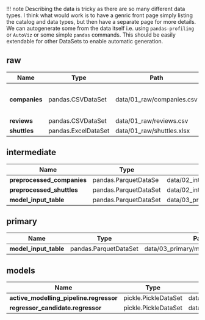 !!! note
	Describing the data is tricky as there are so many different data types. I think what would work is to have a genric front page simply listing the catalog and data types, but then have a separate page for more details. We can autogenerate some from the data itself i.e. using `pandas-profiling` or `AutoViz` or some simple `pandas` commands. This should be easily extendable for other DataSets to enable automatic generation.




## raw

| Name          | Type                | Path                      | Details                                                      |
| ------------- | ------------------- | ------------------------- | ------------------------------------------------------------ |
| **companies** | pandas.CSVDataSet   | data/01_raw/companies.csv | [basic info](../companies), [pandas profiling](companies/companies.html) |
| **reviews**   | pandas.CSVDataSet   | data/01_raw/reviews.csv   |                                                              |
| **shuttles**  | pandas.ExcelDataSet | data/01_raw/shuttles.xlsx | [autoViz](../shuttles)                                       |



## intermediate

| Name                       | Type                  | Path                                           | Details |
| -------------------------- | --------------------- | ---------------------------------------------- | ------- |
| **preprocessed_companies** | pandas.ParquetDataSe  | data/02_intermediate/preprocessed_companies.pq |         |
| **preprocessed_shuttles**  | pandas.ParquetDataSet | data/02_intermediate/preprocessed_shuttles.pq  |         |
| **model_input_table**      | pandas.ParquetDataSet | data/03_primary/model_input_table.pq           |         |

## primary

| Name                  | Type                  | Path                                 | Details |
| --------------------- | --------------------- | ------------------------------------ | ------- |
| **model_input_table** | pandas.ParquetDataSet | data/03_primary/model_input_table.pq |         |

## models

| Name                                    | Type                 | Path                                      | Details |
| --------------------------------------- | -------------------- | ----------------------------------------- | ------- |
| **active_modelling_pipeline.regressor** | pickle.PickleDataSet | data/06_models/regressor_active.pickle    |         |
| **regressor_candidate.regressor**       | pickle.PickleDataSet | data/06_models/regressor_candidate.pickle |         |